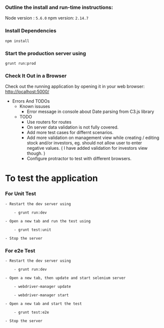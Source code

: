 ### Outline the install and run-time instructions:

Node version : `5.6.0`
npm version: `2.14.7`

### Install Dependencies

    npm install

### Start the production server using 

    grunt run:prod


### Check It Out in a Browser

Check out the running application by opening it in your web browser: [http://localhost:5000/](http://localhost:5000/)

* Errors And TODOs
    - Known issuses
        - Error message in console about Date parsing from C3.js library
    - TODO
        - Use routers for routes
        - On server data validation is not fully covered.
        - Add more test cases for differnt scenarios.
        - Add more validation on management view while creating / editing stock and/or investors, eg. should not allow user to enter negative values. ( I have added validation for investors view though. )
        - Configure protractor to test with different browsers.


# To test the application

### For Unit Test
    
    - Restart the dev server using
    
        - grunt run:dev

    - Open a new tab and run the test using 
    
        - grunt test:unit

    - Stop the server

### For e2e Test
    
    - Restart the dev server using
    
        - grunt run:dev

    - Open a new tab, then update and start selenium server
    
        - webdriver-manager update
    
        - webdriver-manager start

    - Open a new tab and start the test
    
        - grunt test:e2e

    - Stop the server

